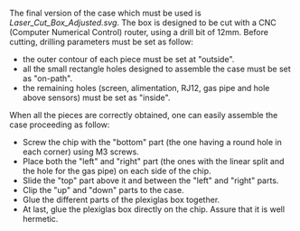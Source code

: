The final version of the case which must be used is *Laser_Cut_Box_Adjusted.svg*.
The box is designed to be cut with a CNC (Computer Numerical Control) router, using a drill bit of 12mm. Before cutting, drilling parameters must be set as follow:
* the outer contour of each piece must be set at "outside".
* all the small rectangle holes designed to assemble the case must be set as "on-path".
* the remaining holes (screen, alimentation, RJ12, gas pipe and hole above sensors) must be set as "inside".

When all the pieces are correctly obtained, one can easily assemble the case proceeding as follow:
* Screw the chip with the "bottom" part (the one having a round hole in each corner) using M3 screws.
* Place both the "left" and "right" part (the ones with the linear split and the hole for the gas pipe) on each side of the chip.
* Slide the "top" part above it and between the "left" and "right" parts.
* Clip the "up" and "down" parts to the case.
* Glue the different parts of the plexiglas box together.
* At last, glue the plexiglas box directly on the chip. Assure that it is well hermetic.
